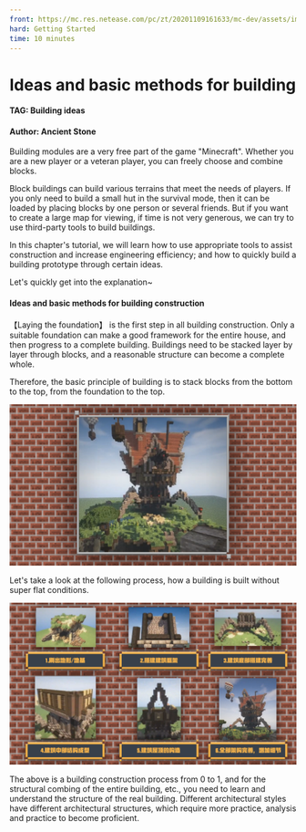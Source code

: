 ```yaml
--- 
front: https://mc.res.netease.com/pc/zt/20201109161633/mc-dev/assets/img/1_2.5ba9cda9.png 
hard: Getting Started 
time: 10 minutes 
--- 
```

# Ideas and basic methods for building 

#### TAG: Building ideas 

#### Author: Ancient Stone 



Building modules are a very free part of the game "Minecraft". Whether you are a new player or a veteran player, you can freely choose and combine blocks. 

Block buildings can build various terrains that meet the needs of players. If you only need to build a small hut in the survival mode, then it can be loaded by placing blocks by one person or several friends. But if you want to create a large map for viewing, if time is not very generous, we can try to use third-party tools to build buildings. 

In this chapter's tutorial, we will learn how to use appropriate tools to assist construction and increase engineering efficiency; and how to quickly build a building prototype through certain ideas. 

Let's quickly get into the explanation~ 

#### Ideas and basic methods for building construction 

【Laying the foundation】 is the first step in all building construction. Only a suitable foundation can make a good framework for the entire house, and then progress to a complete building. Buildings need to be stacked layer by layer through blocks, and a reasonable structure can become a complete whole. 

Therefore, the basic principle of building is to stack blocks from the bottom to the top, from the foundation to the top. 

![](./images/1_1.png) 

Let's take a look at the following process, how a building is built without super flat conditions. 

![](./images/1_2.png) 

The above is a building construction process from 0 to 1, and for the structural combing of the entire building, etc., you need to learn and understand the structure of the real building. Different architectural styles have different architectural structures, which require more practice, analysis and practice to become proficient.